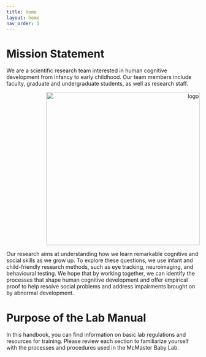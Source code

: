 ```yaml
---
title: Home
layout: home
nav_order: 1
---
```


# Mission Statement 
We are a scientific research team interested in human cognitive development from infancy to early childhood. Our team members include faculty, graduate and undergraduate students, as well as research staff.
<div style="text-align:right">
    <img src="https://user-images.githubusercontent.com/132396918/236883695-aae59891-217b-4a18-95cb-3b4e1c132605.png" width="400" alt="logo">
</div>


Our research aims at understanding how we learn remarkable cognitive and social skills as we grow up. To explore these questions, we use infant and child-friendly research methods, such as eye tracking, neuroimaging, and behavioural testing. We hope that by working together, we can identify the processes that shape human cognitive development and offer empirical proof to help resolve social problems and address impairments brought on by abnormal development. 













# Purpose of the Lab Manual

In this handbook, you can find information on basic lab regulations and resources for training. Please review each section to familiarize yourself with the processes and procedures used in the McMaster Baby Lab. 






